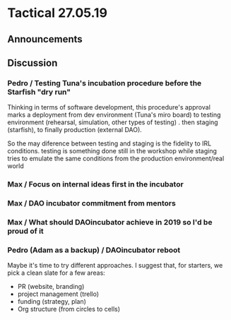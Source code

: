 # Tactical 27.05.19

## Announcements



## Discussion

###  Pedro / Testing Tuna's incubation procedure before the Starfish "dry run"

Thinking in terms of software development, this procedure's approval marks a deployment from dev environment \(Tuna's miro board\) to testing environment \(rehearsal, simulation, other types of testing\) . then staging \(starfish\), to finally production \(external DAO\). 

So the may diference between testing and staging is the fidelity to IRL conditions. testing is something done still in the workshop while staging tries to emulate the same conditions from the production environment/real world

### Max / Focus on internal ideas first in the incubator

### Max / DAO incubator commitment from mentors

### Max / What should DAOincubator achieve in 2019 so I'd be proud of it

### Pedro \(Adam as a backup\) / DAOincubator reboot

Maybe it's time to try different approaches. I suggest that, for starters, we pick a clean slate for a few areas:

* PR \(website, branding\)
* project management \(trello\)
* funding \(strategy, plan\)
* Org structure \(from circles to cells\)





